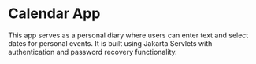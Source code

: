 # Calendar App

This app serves as a personal diary where users can enter text and select dates for personal events.
It is built using Jakarta Servlets with authentication and password recovery functionality.
